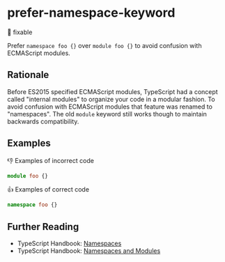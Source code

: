 # prefer-namespace-keyword

:wrench: fixable

Prefer `namespace foo {}` over `module foo {}` to avoid confusion with ECMAScript modules.

## Rationale

Before ES2015 specified ECMAScript modules, TypeScript had a concept called "internal modules" to organize your code in a modular fashion.
To avoid confusion with ECMAScript modules that feature was renamed to "namespaces". The old `module` keyword still works though to maintain backwards compatibility.

## Examples

:thumbsdown: Examples of incorrect code

```ts
module foo {}
```

:thumbsup: Examples of correct code

```ts
namespace foo {}
```

## Further Reading

* TypeScript Handbook: [Namespaces](https://www.typescriptlang.org/docs/handbook/namespaces.html)
* TypeScript Handbook: [Namespaces and Modules](https://www.typescriptlang.org/docs/handbook/namespaces-and-modules.html)
